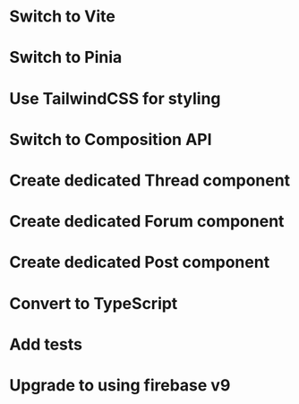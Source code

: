 # Switch to Vite
# Switch to Pinia
# Use TailwindCSS for styling
# Switch to Composition API
# Create dedicated Thread component
# Create dedicated Forum component
# Create dedicated Post component
# Convert to TypeScript
# Add tests
# Upgrade to using firebase v9 